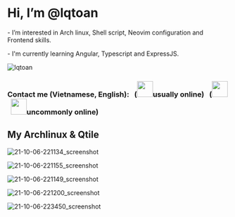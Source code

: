 # Hi, I’m @lqtoan
<p>- I’m interested in Arch linux, Shell script, Neovim configuration and Frontend skills.</p>
<p>- I'm currently learning Angular, Typescript and ExpressJS.</p>
<img src="https://github-readme-stats.vercel.app/api/top-langs?username=lqtoan&show_icons=true&locale=en&layout=compact&theme=nord" alt="lqtoan" />
</p>
<h3> Contact me (Vietnamese, English):
&nbsp; (<a href="https://facebook.com/lqtoann" target="_blank" rel="noopener noreferrer"><img src="https://img.icons8.com/doodle/128/000000/facebook.png" width="36" /></a>usually online)
&nbsp; (<a href="https://www.instagram.com/archlinux_user" target="_blank" rel="noopener noreferrer"><img src="https://img.icons8.com/doodle/96/000000/instagram.png" width="36" /></a>
&nbsp; <a href="https://twitter.com/lequoc_toan" target="_blank" rel="noopener noreferrer"><img src="https://img.icons8.com/doodle/96/000000/twitter.png" width="36" /></a>uncommonly online)
</h3>

## My Archlinux & Qtile
  
![21-10-06-221134_screenshot](https://user-images.githubusercontent.com/89382043/136232380-6cc88839-b2d2-46c2-bae3-a54e8cec98fc.jpg)

![21-10-06-221155_screenshot](https://user-images.githubusercontent.com/89382043/136232396-daef2660-f4f1-4241-8bfc-545db8fa51d3.jpg)

![21-10-06-221149_screenshot](https://user-images.githubusercontent.com/89382043/136232405-87b3a133-7834-468e-835f-f79703ec781c.jpg)

![21-10-06-221200_screenshot](https://user-images.githubusercontent.com/89382043/136232416-46fa7231-dcf5-4ab4-b9fb-6dfc32f0e5e8.jpg)

![21-10-06-223450_screenshot](https://user-images.githubusercontent.com/89382043/136236249-50c9a4fb-e1b1-40b1-9761-9c608da6a3b3.jpg)


